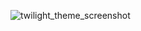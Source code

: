 ![twilight_theme_screenshot](https://raw.github.com/thomsmits/markdown_npp/master/twilight_theme/screenshot.png)
